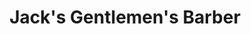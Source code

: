 ---
title: "Jack's Gentlemen's Barber"
url: /hunstanton/jacks-gentlemens-barber/
shop: hairdresser
---